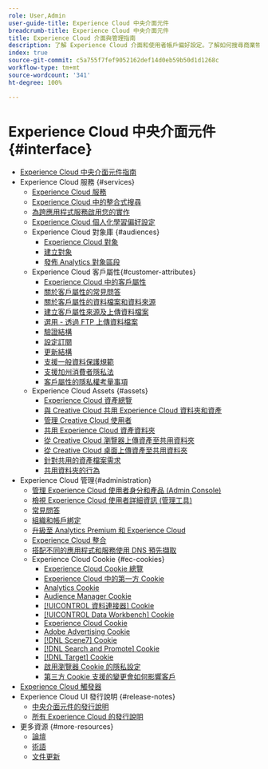 ```yaml
---
role: User,Admin
user-guide-title: Experience Cloud 中央介面元件
breadcrumb-title: Experience Cloud 中央介面元件
title: Experience Cloud 介面與管理指南
description: 了解 Experience Cloud 介面和使用者帳戶偏好設定。了解如何搜尋商業物件，以及管理使用者和產品。設定客戶屬性、對象庫、Cookie，以及共用 Experience Cloud 資產。
index: true
source-git-commit: c5a755f7fef9052162def14d0eb59b50d1d1268c
workflow-type: tm+mt
source-wordcount: '341'
ht-degree: 100%

---
```



# Experience Cloud 中央介面元件 {#interface}

+ [Experience Cloud 中央介面元件指南](experience-cloud.md)
+ Experience Cloud 服務 {#services}
   + [Experience Cloud 服務](core-services-landing.md)
   + [Experience Cloud 中的整合式搜尋](search-experience-cloud.md)
   + [為跨應用程式服務啟用您的實作](core-services.md)
   + [Experience Cloud 個人化學習偏好設定](personalized-learning-preferences.md)
   + Experience Cloud 對象庫 {#audiences}
      + [Experience Cloud 對象](audience-library.md)
      + [建立對象](t-audience-create.md)
      + [發佈 Analytics 對象區段](t-publish-audience-segment.md)
   + Experience Cloud 客戶屬性{#customer-attributes}
      + [Experience Cloud 中的客戶屬性](attributes.md)
      + [關於客戶屬性的常見問答](faq-crs.md)
      + [關於客戶屬性的資料檔案和資料來源](crs-data-file.md)
      + [建立客戶屬性來源及上傳資料檔案](t-crs-usecase.md)
      + [選用 - 透過 FTP 上傳資料檔案](t-upload-attributes-ftp.md)
      + [驗證結構](validate-schema.md)
      + [設定訂閱](subscription.md)
      + [更新結構](t-update-schema.md)
      + [支援一般資料保護規範](gdpr.md)
      + [支援加州消費者隱私法](ccpa.md)
      + [客戶屬性的隱私權考量事項](privacy-mac.md)
   + Experience Cloud Assets {#assets}
      + [Experience Cloud 資產總覽](experience-cloud-assets.md)
      + [與 Creative Cloud 共用 Experience Cloud 資料夾和資產](creative-cloud.md)
      + [管理 Creative Cloud 使用者](t-admin-add-cc-user.md)
      + [共用 Experience Cloud 資產資料夾](t-share-creative-cloud.md)
      + [從 Creative Cloud 瀏覽器上傳資產至共用資料夾](t-upload-asset-cc.md)
      + [從 Creative Cloud 桌面上傳資產至共用資料夾](t-cc-asset-upload-thor.md)
      + [針對共用的資產檔案需求](assets-file-reqs.md)
      + [共用資料夾的行為](asset-behavior.md)
+ Experience Cloud 管理{#administration}
   + [管理 Experience Cloud 使用者身分和產品 (Admin Console)](admin-getting-started.md)
   + [檢視 Experience Cloud 使用者詳細資訊 (管理工具)](admin-tool-experience-cloud.md)
   + [常見問答](faq.md)
   + [組織和帳戶綁定](organizations.md)
   + [升級至 Analytics Premium 和 Experience Cloud](upgrade-to-analytics-premium.md)
   + [Experience Cloud 整合](marketing-cloud-integrations.md)
   + [搭配不同的應用程式和服務使用 DNS 預先擷取](dns-prefetch.md)
   + Experience Cloud Cookie {#ec-cookies}
      + [Experience Cloud Cookie 總覽](cookies-privacy.md)
      + [Experience Cloud 中的第一方 Cookie](cookies-first-party.md)
      + [Analytics Cookie](cookies-analytics.md)
      + [Audience Manager Cookie](cookies-am.md)
      + [[!UICONTROL 資料連接器] Cookie](cookies-dc.md)
      + [[!UICONTROL Data Workbench] Cookie](cookies-insight.md)
      + [Experience Cloud Cookie](cookies-mc.md)
      + [Adobe Advertising Cookie](cookies-advertising-cloud.md)
      + [[!DNL Scene7] Cookie](cookies-s7.md)
      + [[!DNL Search and Promote] Cookie](cookies-snp.md)
      + [[!DNL Target] Cookie](cookies-target.md)
      + [啟用瀏覽器 Cookie 的隱私設定](browser-cookie-settings.md)
      + [第三方 Cookie 支援的變更會如何影響客戶](cookies-thirdparty.md)
+ [Experience Cloud 觸發器](triggers.md)
+ Experience Cloud UI 發行說明 {#release-notes}
   + [中央介面元件的發行說明](release-notes.md)
   + [所有 Experience Cloud 的發行說明](https://experienceleague.adobe.com/docs/release-notes/experience-cloud/current.html?lang=zh-Hant)
+ 更多資源 {#more-resources}
   + [論壇](https://experienceleaguecommunities.adobe.com/)
   + [術語](terms.md)
   + [文件更新](doc-updates.md)
